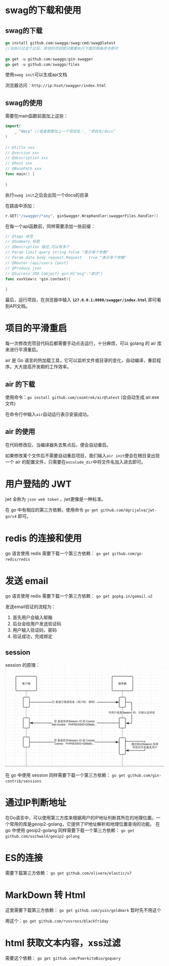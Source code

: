 # swag的下载和使用

## swag的下载

```go
go install github.com/swaggo/swag/cmd/swag@latest
//当执行过这个之后，其他的项目就只需要执行下面的两条命令即可

go get -u github.com/swaggo/gin-swagger
go get -u github.com/swaggo/files
```

使用`swag init`可以生成api文档

浏览器访问：`http://ip:hsot/swagger/index.html`

## swag的使用
需要在main函数前面加上这些：
```go
import(
    _ "docs" //或者需要加上一个项目名：_ "项目名/docs"
)

// @title xxx
// @version xxx
// @description xxx
// @host xxx
// @BasePath xxx
func main() {
    
}
```

执行`swag init`之后会出现一个docs的目录

在路由中添加：
```go
r.GET("/swagger/*any", ginSwagger.WrapHandler(swaggerFiles.Handler))
```

在每一个api函数前，同样需要添加一些前缀：
```go
// @tags 标签
// @Summary 标题
// @Description 描述,可以有多个
// Param limit query string false "表示单个参数"
// Param data body request.Request   true "表示多个参数"
// @Router /api/users [post]
// @Produce json
// @Success 200 {object} gin.H{"msg":"成功"}
func xxxView(c *gin.context){
	
}
```

最后，运行项目，在浏览器中输入 **`127.0.0.1:8080/swagger/index.html`** 即可看到API文档。

# 项目的平滑重启
每一次修改完项目代码后都需要手动点击运行，十分麻烦，可以 golang 的 air 库来进行平滑重启。

air 是 Go 语言的热加载工具，它可以监听文件或目录的变化，自动编译，重启程序。大大提高开发期的工作效率。

## air 的下载
使用命令：`go install github.com/cosmtrek/air@latest` (会自动生成 air.exe 文件)

在命令行中输入`air`自动运行表示安装成功。

## air 的使用
在代码修改后，当编译器失去焦点后，便会自动重启。

如果修改某个文件后不需要自动重启项目，我们输入`air init`便会在根目录出现一个 air 的配置文件，只需要在`exculude_dir`中将文件名加入进去即可。


# 用户登陆的 JWT

jwt 全称为 `json web token` ，jwt更像是一种标准。

在 go 中有相应的第三方依赖，使用命令 `go get github.com/dgrijalva/jwt-go/v4` 即可。


# redis 的连接和使用

go 语言使用 redis 需要下载一个第三方依赖：
`go get github.com/go-redis/redis`

# 发送 email

go 语言使用 redis 需要下载一个第三方依赖：
`go get gopkg.in/gomail.v2`

发送email验证的流程为：
1. 首先用户会输入邮箱
2. 后台会给用户发送验证码
3. 用户输入验证码，密码
4. 验证成功，完成绑定

## session

session 的原理：
![img.png](session_img/img.png)

在 go 中使用 session 同样需要下载一个第三方依赖：
`go get github.com/gin-contrib/sessions`

# 通过IP判断地址
在Go语言中，可以使用第三方库来根据用户的IP地址判断其所在的地理位置。一个常用的库是geoip2-golang，它提供了IP地址解析和地理位置查询的功能。
在 go 中使用 geoip2-golang 同样需要下载一个第三方依赖：
`go get github.com/oschwald/geoip2-golang`


# ES的连接
需要下载第三方依赖：
`go get github.com/olivere/elastic/v7`


# MarkDown 转 Html
这里需要下载第三方依赖：
`go get github.com/yuin/goldmark`  暂时先不用这个

用这个：`go get github.com/russross/blackfriday`

# html 获取文本内容，xss过滤
需要这个依赖：
`go get github.com/PuerkitoBio/goquery`